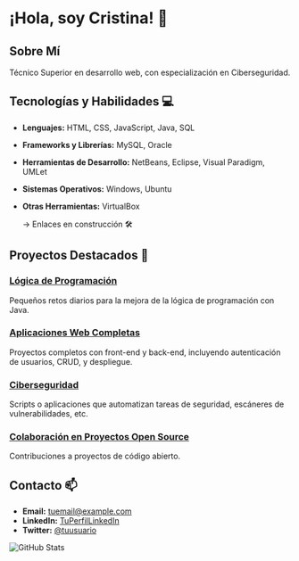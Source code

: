 # ¡Hola, soy Cristina! 👋

## Sobre Mí

Técnico Superior en desarrollo web, con especialización en Ciberseguridad.

## Tecnologías y Habilidades 💻

- **Lenguajes:** HTML, CSS, JavaScript, Java, SQL
- **Frameworks y Librerías:** MySQL, Oracle
- **Herramientas de Desarrollo:** NetBeans, Eclipse, Visual Paradigm, UMLet
- **Sistemas Operativos:** Windows, Ubuntu
- **Otras Herramientas:** VirtualBox

  -> Enlaces en construcción 🛠️

## Proyectos Destacados 🚀

### [Lógica de Programación](https://github.com/tu-usuario/personal-portfolio)
Pequeños retos diarios para la mejora de la lógica de programación con Java.

### [Aplicaciones Web Completas](https://github.com/tu-usuario/personal-portfolio)
Proyectos completos con front-end y back-end, incluyendo autenticación de usuarios, CRUD, y despliegue.

### [Ciberseguridad](https://github.com/tu-usuario/personal-portfolio)
Scripts o aplicaciones que automatizan tareas de seguridad, escáneres de vulnerabilidades, etc.

### [Colaboración en Proyectos Open Source](https://github.com/tu-usuario/personal-portfolio)
Contribuciones a proyectos de código abierto.

## Contacto 📫

- **Email:** [tuemail@example.com](mailto:tuemail@example.com)
- **LinkedIn:** [TuPerfilLinkedIn](https://www.linkedin.com/in/tu-usuario/)
- **Twitter:** [@tuusuario](https://twitter.com/tuusuario)

![GitHub Stats](https://github-readme-stats.vercel.app/api?username=tu-usuario&show_icons=true&theme=radical)
